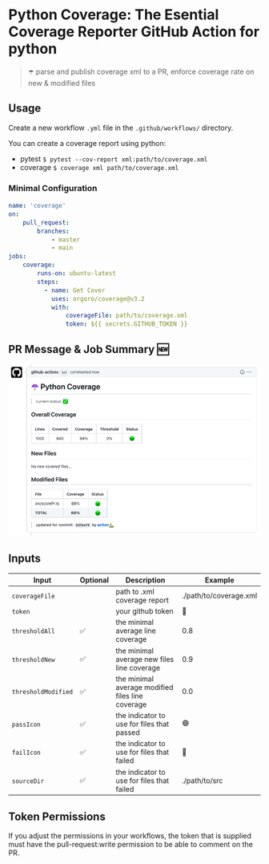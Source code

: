 # Python Coverage: The Esential Coverage Reporter GitHub Action for python

> ☂️ parse and publish coverage xml to a PR, enforce coverage rate on new & modified files

## Usage

Create a new workflow `.yml` file in the `.github/workflows/` directory.

You can create a coverage report using python:
 - pytest `$ pytest --cov-report xml:path/to/coverage.xml`
 - coverage `$ coverage xml path/to/coverage.xml`

### Minimal Configuration
```yml
name: 'coverage'
on:
    pull_request:
        branches:
            - master
            - main
jobs:
    coverage:
        runs-on: ubuntu-latest
        steps:
          - name: Get Cover 
            uses: orgoro/coverage@v3.2
            with:
                coverageFile: path/to/coverage.xml
                token: ${{ secrets.GITHUB_TOKEN }}
```
## PR Message & Job Summary 🆕

![message](./images/pr-message.png)

## Inputs

| Input               | Optional  | Description                                      | Example                |
|---------------------|-----------|--------------------------------------------------|------------------------|
| `coverageFile`      |           | path to .xml coverage report                     | ./path/to/coverage.xml |
| `token`             |           | your github token                                | 🤫                     |
| `thresholdAll`      | ✅        | the minimal average line coverage                | 0.8                    |
| `thresholdNew`      | ✅        | the minimal average new files line coverage      | 0.9                    |
| `thresholdModified` | ✅        | the minimal average modified files line coverage | 0.0                    |
| `passIcon`          | ✅        | the indicator to use for files that passed       | 🟢                      |
| `failIcon`          | ✅        | the indicator to use for files that failed       | 🔴                      |
| `sourceDir`         | ✅        | the indicator to use for files that failed       | ./path/to/src          |

## Token Permissions

If you adjust the permissions in your workflows, the token that is supplied must have the
pull-request:write permission to be able to comment on the PR.
